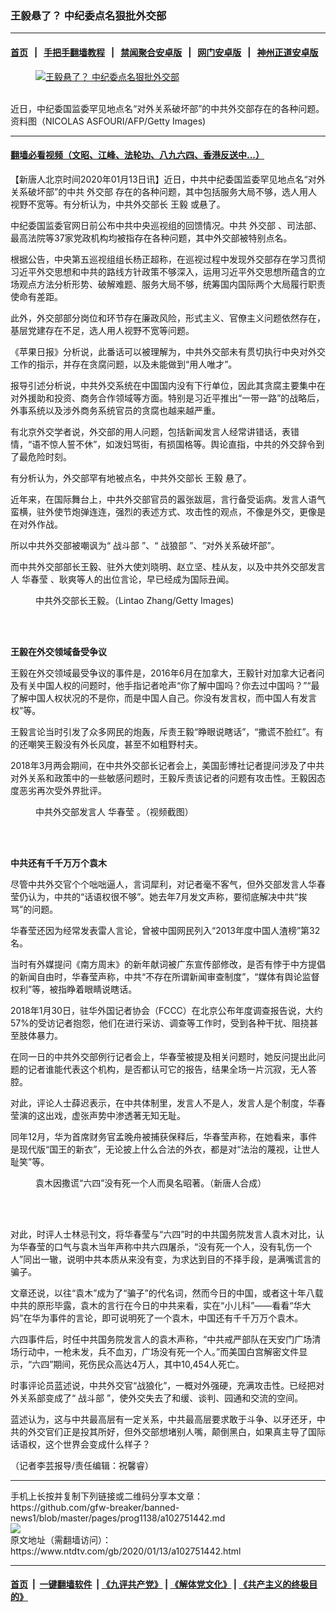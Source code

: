 ### 王毅悬了？ 中纪委点名狠批外交部
------------------------

#### [首页](https://github.com/gfw-breaker/banned-news1/blob/master/README.md) &nbsp;&nbsp;|&nbsp;&nbsp; [手把手翻墙教程](https://github.com/gfw-breaker/guides/wiki) &nbsp;&nbsp;|&nbsp;&nbsp; [禁闻聚合安卓版](https://github.com/gfw-breaker/bn-android) &nbsp;&nbsp;|&nbsp;&nbsp; [网门安卓版](https://github.com/oGate2/oGate) &nbsp;&nbsp;|&nbsp;&nbsp; [神州正道安卓版](https://github.com/SzzdOgate/update) 



<div><div class="featured_image">
 <a href="https://i.ntdtv.com/assets/uploads/2019/05/GettyImages-1137997928-1.jpg" target="_blank">
  <figure>
   <img alt="王毅悬了？ 中纪委点名狠批外交部" src="https://i.ntdtv.com/assets/uploads/2019/05/GettyImages-1137997928-1-800x450.jpg"/>
  </figure><br/>
 </a>
 <span class="caption">
  近日，中纪委国监委罕见地点名“对外关系破坏部”的中共外交部存在的各种问题。资料图（NICOLAS ASFOURI/AFP/Getty Images)
 </span>
</div>
</div><hr/>

#### [翻墙必看视频（文昭、江峰、法轮功、八九六四、香港反送中...）](http://167.172.214.107/home.html)

<div><div class="post_content" itemprop="articleBody">
 <p>
  【新唐人北京时间2020年01月13日讯】近日，中共中纪委国监委罕见地点名“对外关系破坏部”的中共
  <ok href="https://www.ntdtv.com/gb/外交部.htm">
   外交部
  </ok>
  存在的各种问题，其中包括服务大局不够，选人用人视野不宽等。有分析认为，中共外交部长
  <ok href="https://www.ntdtv.com/gb/王毅.htm">
   王毅
  </ok>
  或悬了。
 </p>
 <p>
  中纪委国监委官网日前公布中共中央巡视组的回馈情况。中共
  <ok href="https://www.ntdtv.com/gb/外交部.htm">
   外交部
  </ok>
  、司法部、最高法院等37家党政机构均被指存在各种问题，其中外交部被特别点名。
 </p>
 <p>
  根据公告，中央第五巡视组组长杨正超称，在巡视过程中发现外交部存在学习贯彻习近平外交思想和中共的路线方针政策不够深入，运用习近平外交思想所蕴含的立场观点方法分析形势、破解难题、服务大局不够，统筹国内国际两个大局履行职责使命有差距。
 </p>
 <p>
  此外，外交部部分岗位和环节存在廉政风险，形式主义、官僚主义问题依然存在，基层党建存在不足，选人用人视野不宽等问题。
 </p>
 <p>
  《苹果日报》分析说，此番话可以被理解为，中共外交部未有贯切执行中央对外交工作的指示，并存在贪腐问题，以及未能做到“用人唯才”。
 </p>
 <p>
  报导引述分析说，中共外交系统在中国国内没有下行单位，因此其贪腐主要集中在对外援助和投资、商务合作领域等方面。特别是习近平推出“一带一路”的战略后，外事系统以及涉外商务系统官员的贪腐也越来越严重。
 </p>
 <p>
  有北京外交学者说，外交部的用人问题，包括新闻发言人经常讲错话，表错情，“语不惊人誓不休”，如泼妇骂街，有损国格等。舆论直指，中共的外交辞令到了最危险时刻。
 </p>
 <p>
  有分析认为，外交部罕有地被点名，中共外交部长
  <ok href="https://www.ntdtv.com/gb/王毅.htm">
   王毅
  </ok>
  悬了。
 </p>
 <p>
  近年来，在国际舞台上，中共外交部官员的嚣张跋扈，言行备受诟病。发言人语气蛮横，驻外使节炮弹连连，强烈的表述方式、攻击性的观点，不像是外交，更像是在对外作战。
 </p>
 <p>
  所以中共外交部被嘲讽为“
  <ok href="https://www.ntdtv.com/gb/战斗部.htm">
   战斗部
  </ok>
  ”、“
  <ok href="https://www.ntdtv.com/gb/战狼部.htm">
   战狼部
  </ok>
  ”、“对外关系破坏部”。
 </p>
 <p>
  而中共外交部部长王毅、驻外大使刘晓明、赵立坚、桂从友，以及中共外交部发言人
  <ok href="https://www.ntdtv.com/gb/华春莹.htm">
   华春莹
  </ok>
  、耿爽等人的出位言论，早已经成为国际丑闻。
 </p>
 <figure class="wp-caption alignnone" id="attachment_102528024" style="width: 600px">
  <ok href="https://i.ntdtv.com/assets/uploads/2019/03/GettyImages-1129128397.jpg">
   <img alt="" class="size-medium wp-image-102528024" src="https://i.ntdtv.com/assets/uploads/2019/03/GettyImages-1129128397-600x338.jpg"/>
  </ok>
  <br/><figcaption class="wp-caption-text">
   中共外交部长王毅。（Lintao Zhang/Getty Images)
  </figcaption><br/>
 </figure><br/>
 <p>
  <strong>
   王毅在外交领域备受争议
  </strong>
 </p>
 <p>
  王毅在外交领域最受争议的事件是，2016年6月在加拿大，王毅针对加拿大记者问及有关中国人权的问题时，他手指记者呛声“你了解中国吗？你去过中国吗？”“最了解中国人权状况的不是你，而是中国人自己。你没有发言权，而中国人有发言权”等。
 </p>
 <p>
  王毅言论当时引发了众多网民的炮轰，斥责王毅“睁眼说瞎话”，“撒谎不脸红”。有的还嘲笑王毅没有外长风度，甚至不如粗野村夫。
 </p>
 <p>
  2018年3月两会期间，在中共外交部长记者会上，美国彭博社记者提问涉及了中共对外关系和政策中的一些敏感问题时，王毅斥责该记者的问题有攻击性。王毅因态度恶劣再次受外界批评。
 </p>
 <figure class="wp-caption alignnone" id="attachment_102634444" style="width: 600px">
  <ok href="https://i.ntdtv.com/assets/uploads/2019/07/p8715361a987161518-1.jpg">
   <img alt="" class="size-medium wp-image-102634444" src="https://i.ntdtv.com/assets/uploads/2019/07/p8715361a987161518-1-600x338.jpg"/>
  </ok>
  <br/><figcaption class="wp-caption-text">
   中共外交部发言人
   <ok href="https://www.ntdtv.com/gb/华春莹.htm">
    华春莹
   </ok>
   。（视频截图）
  </figcaption><br/>
 </figure><br/>
 <p>
  <strong>
   中共还有千千万万个袁木
  </strong>
 </p>
 <p>
  尽管中共外交官个个咄咄逼人，言词犀利，对记者毫不客气，但外交部发言人华春莹仍认为，中共的“话语权很不够”。她去年7月发文声称，要彻底解决中共“挨骂”的问题。
 </p>
 <p>
  华春莹还因为经常发表雷人言论，曾被中国网民列入“2013年度中国人渣榜”第32名。
 </p>
 <p>
  当时有外媒提问《南方周末》的新年献词被广东宣传部修改，是否有悖于中方提倡的新闻自由时，华春莹声称，中共“不存在所谓新闻审查制度”，“媒体有舆论监督权利”等，被指睁着眼睛说瞎话。
 </p>
 <p>
  2018年1月30日，驻华外国记者协会（FCCC）在北京公布年度调查报告说，大约57%的受访记者抱怨，他们在进行采访、调查等工作时，受到各种干扰、阻挠甚至肢体暴力。
 </p>
 <p>
  在同一日的中共外交部例行记者会上，华春莹被提及相关问题时，她反问提出此问题的记者谁能代表这个机构，是否都认可它的报告，结果全场一片沉寂，无人答腔。
 </p>
 <p>
  对此，评论人士薛迟表示，在中共体制里，发言人不是人，发言人是个制度，华春莹演的这出戏，虚张声势中渗透著无知无耻。
 </p>
 <p>
  同年12月，华为首席财务官孟晚舟被捕获保释后，华春莹声称，在她看来，事件是现代版“国王的新衣”，无论披上什么合法的外衣，都是对“法治的蔑视，让世人耻笑”等。
 </p>
 <figure class="wp-caption alignnone" id="attachment_102467689" style="width: 600px">
  <ok href="https://i.ntdtv.com/assets/uploads/2018/12/9babdc234cd392962fad5432730fdf60.jpg">
   <img alt="" class="size-medium wp-image-102467689" src="https://i.ntdtv.com/assets/uploads/2018/12/9babdc234cd392962fad5432730fdf60-600x338.jpg"/>
  </ok>
  <br/><figcaption class="wp-caption-text">
   袁木因撒谎“六四”没有死一个人而臭名昭著。（新唐人合成）
  </figcaption><br/>
 </figure><br/>
 <p>
  对此，时评人士林忌刊文，将华春莹与“六四”时的中共国务院发言人袁木对比，认为华春莹的口气与袁木当年声称中共六四屠杀，“没有死一个人，没有轧伤一个人”同出一辙，说明中共本质从来没有变，为求达到目的不择手段，是满嘴谎言的骗子。
 </p>
 <p>
  文章还说，以往“袁木”成为了“骗子”的代名词，然而今日的中国，或者这十年八载中共的原形毕露，袁木的言行在今日的中共来看，实在“小儿科”——看看“华大妈”在华为事件的言论，即可说明死了一个袁木，中国还有千千万万个袁木。
 </p>
 <p>
  六四事件后，时任中共国务院发言人的袁木声称，“中共戒严部队在天安门广场清场行动中，一枪未发，兵不血刃，广场没有死一个人。”而美国白宫解密文件显示，“六四”期间，死伤民众高达4万人，其中10,454人死亡。
 </p>
 <p>
  时事评论员蓝述说，中共外交官“战狼化”，一概对外强硬，充满攻击性。已经把对外关系部变成了“
  <ok href="https://www.ntdtv.com/gb/战斗部.htm">
   战斗部
  </ok>
  ”，使外交失去了和缓、谈判、园通和交流的空间。
 </p>
 <p>
  蓝述认为，这与中共最高层有一定关系，中共最高层要求敢于斗争、以牙还牙，中共的外交官们正是投其所好，但外交部想堵别人嘴，颠倒黑白，如果真主导了国际话语权，这个世界会变成什么样子？
 </p>
 <p>
  （记者李芸报导/责任编辑：祝馨睿）
 </p>
 <div class="single_ad">
 </div>
</div>
</div>
<hr/>
手机上长按并复制下列链接或二维码分享本文章：<br/>
https://github.com/gfw-breaker/banned-news1/blob/master/pages/prog1138/a102751442.md <br/>
<a href='https://github.com/gfw-breaker/banned-news1/blob/master/pages/prog1138/a102751442.md'><img src='https://github.com/gfw-breaker/banned-news1/blob/master/pages/prog1138/a102751442.md.png'/></a> <br/>
原文地址（需翻墙访问）：https://www.ntdtv.com/gb/2020/01/13/a102751442.html


------------------------
#### [首页](https://github.com/gfw-breaker/banned-news1/blob/master/README.md) &nbsp;|&nbsp; [一键翻墙软件](https://github.com/gfw-breaker/nogfw/blob/master/README.md) &nbsp;| [《九评共产党》](https://github.com/gfw-breaker/9ping.md/blob/master/README.md#九评之一评共产党是什么) | [《解体党文化》](https://github.com/gfw-breaker/jtdwh.md/blob/master/README.md) | [《共产主义的终极目的》](https://github.com/gfw-breaker/gczydzjmd.md/blob/master/README.md)


<img src='http://gfw-breaker.win/banned-news/pages/prog1138/a102751442.md' width='0px' height='0px'/>